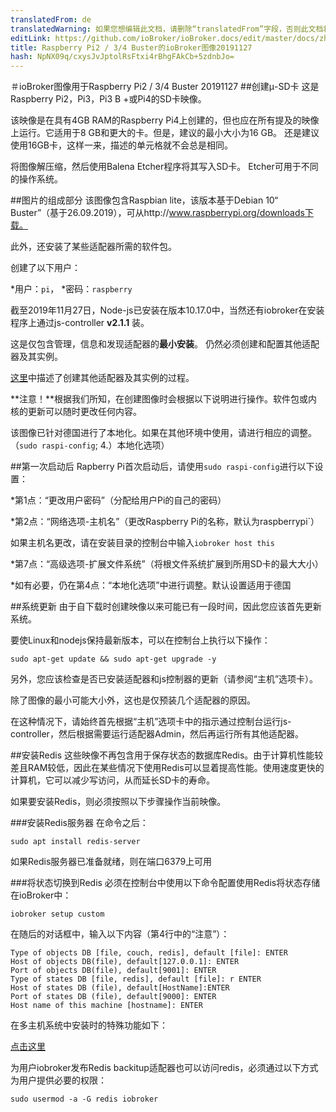 ```yaml
---
translatedFrom: de
translatedWarning: 如果您想编辑此文档，请删除“translatedFrom”字段，否则此文档将再次自动翻译
editLink: https://github.com/ioBroker/ioBroker.docs/edit/master/docs/zh-cn/downloads/ioBroker_Image_RPi_2-3-4_20191127_buster.md
title: Raspberry Pi2 / 3/4 Buster的ioBroker图像20191127
hash: NpNX09q/cxysJvJptolRsFtxi4rBhgFAkCb+5zdnbJo=
---
```

＃ioBroker图像用于Raspberry Pi2 / 3/4 Buster 20191127
##创建μ-SD卡
这是Raspberry Pi2，Pi3，Pi3 B +或Pi4的SD卡映像。

该映像是在具有4GB RAM的Raspberry Pi4上创建的，但也应在所有提及的映像上运行。它适用于8 GB和更大的卡。但是，建议的最小大小为16 GB。
还是建议使用16GB卡，这样一来，描述的单元格就不会总是相同。

将图像解压缩，然后使用Balena Etcher程序将其写入SD卡。 Etcher可用于不同的操作系统。

##图片的组成部分
该图像包含Raspbian lite，该版本基于Debian 10“ Buster”（基于26.09.2019），可从http://www.raspberrypi.org/downloads下载。

此外，还安装了某些适配器所需的软件包。

创建了以下用户：

*用户：`pi`，
*密码：`raspberry`

截至2019年11月27日，Node-js已安装在版本10.17.0中，当然还有iobroker在安装程序上通过js-controller **v2.1.1** 装。

这是仅包含管理，信息和发现适配器的**最小安装**。
仍然必须创建和配置其他适配器及其实例。

[这里](/tutorial/adapter.md)中描述了创建其他适配器及其实例的过程。

**注意！**根据我们所知，在创建图像时会根据以下说明进行操作。软件包或内核的更新可以随时更改任何内容。

该图像已针对德国进行了本地化。如果在其他环境中使用，请进行相应的调整。 （`sudo raspi-config`; 4.）本地化选项）

##第一次启动后
Rapberry Pi首次启动后，请使用`sudo raspi-config`进行以下设置：

*第1点：“更改用户密码”（分配给用户Pi的自己的密码）

*第2点：“网络选项-主机名”（更改Raspberry Pi的名称，默认为raspberrypi`）

如果主机名更改，请在安装目录的控制台中输入`iobroker host this`

*第7点：“高级选项-扩展文件系统”（将根文件系统扩展到所用SD卡的最大大小）

*如有必要，仍在第4点：“本地化选项”中进行调整。默认设置适用于德国

##系统更新
由于自下载时创建映像以来可能已有一段时间，因此您应该首先更新系统。

要使Linux和nodejs保持最新版本，可以在控制台上执行以下操作：

```sudo apt-get update && sudo apt-get upgrade -y```

另外，您应该检查是否已安装适配器和js控制器的更新（请参阅“主机”选项卡）。

除了图像的最小可能大小外，这也是仅预装几个适配器的原因。

在这种情况下，请始终首先根据“主机”选项卡中的指示通过控制台运行js-controller，然后根据需要运行适配器Admin，然后再运行所有其他适配器。

##安装Redis
这些映像不再包含用于保存状态的数据库Redis。由于计算机性能较差且RAM较低，因此在某些情况下使用Redis可以显着提高性能。使用速度更快的计算机，它可以减少写访问，从而延长SD卡的寿命。

如果要安装Redis，则必须按照以下步骤操作当前映像。

###安装Redis服务器
在命令之后：

`sudo apt install redis-server`

如果Redis服务器已准备就绪，则在端口6379上可用

###将状态切换到Redis
必须在控制台中使用以下命令配置使用Redis将状态存储在ioBroker中：

`iobroker setup custom`

在随后的对话框中，输入以下内容（第4行中的“注意”）：

```
Type of objects DB [file, couch, redis], default [file]: ENTER
Host of objects DB(file), default[127.0.0.1]: ENTER
Port of objects DB(file), default[9001]: ENTER
Type of states DB [file, redis], default [file]: r ENTER
Host of states DB (file), default[HostName]:ENTER
Port of states DB (file), default[9000]: ENTER
Host name of this machine [hostname]: ENTER
```

在多主机系统中安装时的特殊功能如下：

[点击这里](config/multihost.md)

为用户iobroker发布Redis backitup适配器也可以访问redis，必须通过以下方式为用户提供必要的权限：

`sudo usermod -a -G redis iobroker`